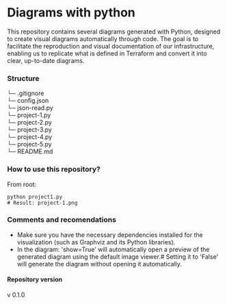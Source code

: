 # Diagrams with python
This repository contains several diagrams generated with Python, designed to create visual diagrams automatically through code. The goal is to facilitate the reproduction and visual documentation of our infrastructure, enabling us to replicate what is defined in Terraform and convert it into clear, up-to-date diagrams.

### Structure
└─ .gitignore  <br>
└─ config.json <br>
└─ json-read.py <br>
└─ project-1.py <br>
└─ project-2.py <br>
└─ project-3.py <br>
└─ project-4.py <br>
└─ project-5.py <br>
└─ README.md

### How to use this repository?

From root:

```
python project1.py
# Result: project-1.png
```

### Comments and recomendations
- Make sure you have the necessary dependencies installed for the visualization (such as Graphviz and its Python libraries).
- In the diagram: 'show=True' will automatically open a preview of the generated diagram using the default image viewer.# Setting it to 'False' will generate the diagram without opening it automatically.

#### Repository version
v 0.1.0
